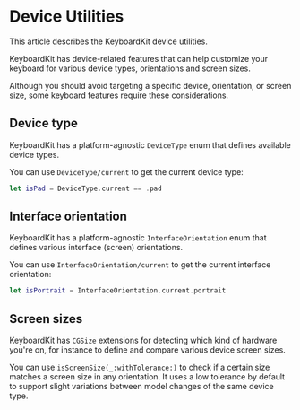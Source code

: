# Device Utilities

This article describes the KeyboardKit device utilities.

KeyboardKit has device-related features that can help customize your keyboard for various device types, orientations and screen sizes.

Although you should avoid targeting a specific device, orientation, or screen size, some keyboard features require these considerations.



## Device type

KeyboardKit has a platform-agnostic ``DeviceType`` enum that defines available device types. 

You can use ``DeviceType/current`` to get the current device type:

```swift
let isPad = DeviceType.current == .pad
```



## Interface orientation

KeyboardKit has a platform-agnostic ``InterfaceOrientation`` enum that defines various interface (screen) orientations. 

You can use ``InterfaceOrientation/current`` to get the current interface orientation:

```swift
let isPortrait = InterfaceOrientation.current.portrait
```



## Screen sizes

KeyboardKit has `CGSize` extensions for detecting which kind of hardware you're on, for instance to define and compare various device screen sizes.

You can use `isScreenSize(_:withTolerance:)` to check if a certain size matches a screen size in any orientation. It uses a low tolerance by default to support slight variations between model changes of the same device type.



[Pro]: https://github.com/KeyboardKit/KeyboardKitPro

